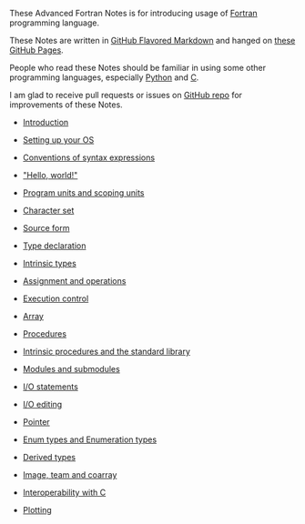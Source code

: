 These Advanced Fortran Notes is for introducing usage of [Fortran](https://fortran-lang.org/) programming language.

These Notes are written in [GitHub Flavored Markdown](https://github.github.com/gfm/) and hanged on [these GitHub Pages](https://gasinan.github.io/AdvForNotes).

People who read these Notes should be familiar in using some other programming languages, especially [Python](https://www.python.org/) and [C](https://www.open-std.org/jtc1/sc22/wg14/).

I am glad to receive pull requests or issues on [GitHub repo](https://github.com/GasinAn/AdvForNotes) for improvements of these Notes.

<!--Introduction-->
- [Introduction](https://gasinan.github.io/AdvForNotes/Introduction)

<!--Setting_up_your_OS-->
- [Setting up your OS](https://gasinan.github.io/AdvForNotes/Setting_up_your_OS)

<!--Conventions_of_syntax_expressions-->
- [Conventions of syntax expressions](https://gasinan.github.io/AdvForNotes/Conventions_of_syntax_expressions)

<!--Hello_world-->
- ["Hello, world!"](https://gasinan.github.io/AdvForNotes/Hello_world)

<!--Program_units_and_scoping_units-->
- [Program units and scoping units](https://gasinan.github.io/AdvForNotes/Program_units_and_scoping_units)

<!--Character_set-->
- [Character set](https://gasinan.github.io/AdvForNotes/Character_set)

<!--Source_form-->
- [Source form](https://gasinan.github.io/AdvForNotes/Source_form)

<!--Type_declaration-->
- [Type declaration](https://gasinan.github.io/AdvForNotes/Type_declaration)

<!--Intrinsic_types-->
- [Intrinsic types](https://gasinan.github.io/AdvForNotes/Intrinsic_types)

<!--Assignment_and_operations-->
- [Assignment and operations](https://gasinan.github.io/AdvForNotes/Assignment_and_operations)

<!--Execution_control-->
- [Execution control](https://gasinan.github.io/AdvForNotes/Execution_control)

<!--Array-->
- [Array](https://gasinan.github.io/AdvForNotes/Array)

<!--Procedures-->
- [Procedures](https://gasinan.github.io/AdvForNotes/Procedures)

<!--Intrinsic_procedures_and_the_standard_library-->
- [Intrinsic procedures and the standard library](https://gasinan.github.io/AdvForNotes/Intrinsic_procedures_and_the_standard_library)

<!--Modules_and_submodules-->
- [Modules and submodules](https://gasinan.github.io/AdvForNotes/Modules_and_submodules)

<!--IO_statements-->
- [I/O statements](https://gasinan.github.io/AdvForNotes/IO_statements)

<!--IO_editing-->
- [I/O editing](https://gasinan.github.io/AdvForNotes/IO_editing)

<!--Pointer-->
- [Pointer](https://gasinan.github.io/AdvForNotes/Pointer)

<!--Enum_types_and_Enumeration_types-->
- [Enum types and Enumeration types](https://gasinan.github.io/AdvForNotes/Enum_types_and_Enumeration_types)

<!--Derived_types-->
- [Derived types](https://gasinan.github.io/AdvForNotes/Derived_types)

<!--Image_team_and_coarray-->
- [Image, team and coarray](https://gasinan.github.io/AdvForNotes/Image_team_and_coarray)

<!--Interoperability_with_C-->
- [Interoperability with C](https://gasinan.github.io/AdvForNotes/Interoperability_with_C)

<!--Plotting-->
- [Plotting](https://gasinan.github.io/AdvForNotes/Plotting)
